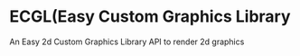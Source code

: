 <h1>ECGL(Easy Custom Graphics Library</h1>

An Easy 2d Custom Graphics Library API to render 2d graphics

